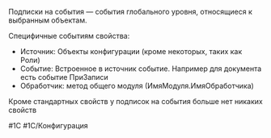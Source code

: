 
Подписки на события — события глобального уровня, относящиеся к выбранным объектам.

Специфичные событиям свойства:

* Источник: Объекты конфигурации (кроме некоторых, таких как Роли)
* Событие: Встроенное в источник событие. Например для документа есть событие ПриЗаписи
* Обработчик: метод общего модуля (ИмяМодуля.ИмяОбработчика)

Кроме стандартных свойств у подписок на события больше нет никаких свойств

#1С #1С/Конфигурация